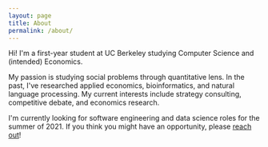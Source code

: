 ```yaml
---
layout: page
title: About
permalink: /about/
---
```


Hi! I'm a first-year student at UC Berkeley studying Computer Science and (intended) Economics.

My passion is studying social problems through quantitative lens. In the past, I've researched applied economics, bioinformatics, and natural language processing. My current interests include strategy consulting, competitive debate, and economics research.

I'm currently looking for software engineering and data science roles for the summer of 2021. If you think you might have an opportunity, please [reach out](mailto:petez@berkeley.edu)!
